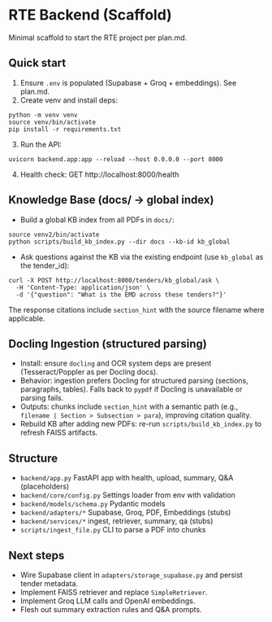 # RTE Backend (Scaffold)

Minimal scaffold to start the RTE project per plan.md.

## Quick start

1) Ensure `.env` is populated (Supabase + Groq + embeddings). See plan.md.
2) Create venv and install deps:
```
python -m venv venv
source venv/bin/activate
pip install -r requirements.txt
```
3) Run the API:
```
uvicorn backend.app:app --reload --host 0.0.0.0 --port 8000
```
4) Health check: GET http://localhost:8000/health

## Knowledge Base (docs/ → global index)
- Build a global KB index from all PDFs in `docs/`:
```
source venv2/bin/activate
python scripts/build_kb_index.py --dir docs --kb-id kb_global
```
- Ask questions against the KB via the existing endpoint (use `kb_global` as the tender_id):
```
curl -X POST http://localhost:8000/tenders/kb_global/ask \
  -H 'Content-Type: application/json' \
  -d '{"question": "What is the EMD across these tenders?"}'
```
The response citations include `section_hint` with the source filename where applicable.

## Docling Ingestion (structured parsing)
- Install: ensure `docling` and OCR system deps are present (Tesseract/Poppler as per Docling docs).
- Behavior: ingestion prefers Docling for structured parsing (sections, paragraphs, tables). Falls back to `pypdf` if Docling is unavailable or parsing fails.
- Outputs: chunks include `section_hint` with a semantic path (e.g., `filename | Section > Subsection > para`), improving citation quality.
- Rebuild KB after adding new PDFs: re-run `scripts/build_kb_index.py` to refresh FAISS artifacts.

## Structure
- `backend/app.py` FastAPI app with health, upload, summary, Q&A (placeholders)
- `backend/core/config.py` Settings loader from env with validation
- `backend/models/schema.py` Pydantic models
- `backend/adapters/*` Supabase, Groq, PDF, Embeddings (stubs)
- `backend/services/*` ingest, retriever, summary, qa (stubs)
- `scripts/ingest_file.py` CLI to parse a PDF into chunks

## Next steps
- Wire Supabase client in `adapters/storage_supabase.py` and persist tender metadata.
- Implement FAISS retriever and replace `SimpleRetriever`.
- Implement Groq LLM calls and OpenAI embeddings.
- Flesh out summary extraction rules and Q&A prompts.

